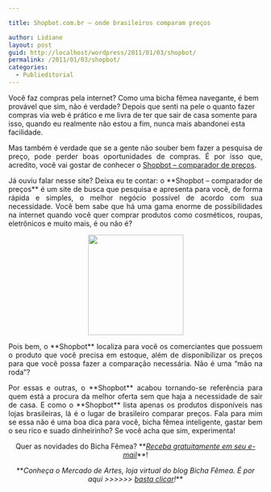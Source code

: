 ```yaml
---

title: Shopbot.com.br – onde brasileiros comparam preços

author: Lidiane
layout: post
guid: http://localhost/wordpress/2011/01/03/shopbot/
permalink: /2011/01/03/shopbot/
categories:
  - Publieditorial
---
```

Você faz compras pela internet? Como uma bicha fêmea navegante, é bem provável que sim, não é verdade? Depois que senti na pele o quanto fazer compras via web é prático e me livra de ter que sair de casa somente para isso, quando eu realmente não estou a fim, nunca mais abandonei esta facilidade.

<p style="text-align: justify;">
  Mas também é verdade que se a gente não souber bem fazer a pesquisa de preço, pode perder boas oportunidades de compras. É por isso que, acredito, você vai gostar de conhecer o <a href="http://www.shopbot.com.br/" target="_blank">Shopbot – comparador de preços</a>.
</p>

<!--more-->

<p style="text-align: justify;">
  Já ouviu falar nesse site? Deixa eu te contar: o **Shopbot – comparador de preços** é um site de busca que pesquisa e apresenta para você, de forma rápida e simples, o melhor negócio possível de acordo com sua necessidade. Você bem sabe que há uma gama enorme de possibilidades na internet quando você quer comprar produtos como cosméticos, roupas, eletrônicos e muito mais, é ou não é?
</p>

<p style="text-align: center;">
  <a href="http://www.trololodemulher.com.br/blog/wp-content/uploads/2010/12/shopbot.jpg"><img class="alignnone size-full wp-image-5745" title="shopbot" src="http://www.trololodemulher.com.br/blog/wp-content/uploads/2010/12/shopbot.jpg" alt="" width="189" height="199" /></a>
</p>

<p style="text-align: justify;">
  Pois bem, o **Shopbot** localiza para você os comerciantes que possuem o produto que você precisa em estoque, além de disponibilizar os preços para que você possa fazer a comparação necessária. Não é uma “mão na roda”?
</p>

<p style="text-align: justify;">
  Por essas e outras, o **Shopbot** acabou tornando-se referência para quem está a procura da melhor oferta sem que haja a necessidade de sair de casa. E como o **Shopbot** lista apenas os produtos disponíveis nas lojas brasileiras, lá é o lugar de brasileiro comparar preços. Fala para mim se essa não é uma boa dica para você, bicha fêmea inteligente, gastar bem o seu rico e suado dinheirinho? Se você acha que sim, experimenta!
</p>

<p style="text-align: center;">
  Quer as novidades do Bicha Fêmea? **<em><a href="http://feedburner.google.com/fb/a/mailverify?uri=blogbichafemea&loc=pt_BR">Receba gratuitamente em seu e-mail</a></em>**!
</p>

<p style="text-align: center;">
  **<em>Conheça o Mercado de Artes, loja virtual do blog Bicha Fêmea. É por aqui >>>>>> </em><a href="http://www.trololodemulher.com.br/loja/"><em>basta clicar</em></a><em>!</em>**
</p>